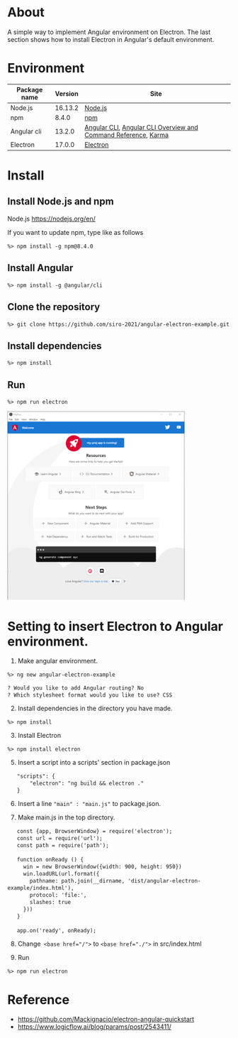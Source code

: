 # About
A simple way to implement Angular environment on Electron. 
The last section shows how to install Electron in Angular's default environment.

# Environment

| Package name | Version | Site                                                                                                                                                                                    |
|--------------| ------- |-----------------------------------------------------------------------------------------------------------------------------------------------------------------------------------------|
| Node.js      | 16.13.2 | [Node.js](https://nodejs.org/en/)                                                                                                                                                       |
| npm          | 8.4.0   | [npm](https://docs.npmjs.com/downloading-and-installing-node-js-and-npm)                                                                                                                |
| Angular cli  | 13.2.0  | [Angular CLI](https://github.com/angular/angular-cli),  [Angular CLI Overview and Command Reference](https://angular.io/cli), [Karma](https://karma-runner.github.io/latest/index.html) |
| Electron     | 17.0.0  | [Electron]()                                                                                                                                                                            |

# Install

## Install Node.js and npm

Node.js https://nodejs.org/en/

If you want to update npm, type like as follows

``` 
%> npm install -g npm@8.4.0
```

## Install Angular

```
%> npm install -g @angular/cli
```

## Clone the repository

```
%> git clone https://github.com/siro-2021/angular-electron-example.git
```

##  Install dependencies
```
%> npm install
```

## Run
```
%> npm run electron
```

<img src="doc/electron-welcome-page.png" width="400" alt="The first result of introducing Electron."/>


# Setting to insert Electron to Angular environment.
1. Make angular environment.
```
%> ng new angular-electron-example
```

```
? Would you like to add Angular routing? No
? Which stylesheet format would you like to use? CSS
```
2. Install dependencies in the directory you have made.
```
%> npm install
```

3. Install Electron
```
%> npm install electron
```

5. Insert a script into a scripts' section in package.json

```
   "scripts": {
       "electron": "ng build && electron ."
   }
```

6. Insert a line `"main" : "main.js"` to package.json.

7. Make main.js in the top directory.

```
   const {app, BrowserWindow} = require('electron');
   const url = require('url');
   const path = require('path');
   
   function onReady () {
     win = new BrowserWindow({width: 900, height: 950})
     win.loadURL(url.format({
       pathname: path.join(__dirname, 'dist/angular-electron-example/index.html'),
       protocol: 'file:',
       slashes: true
     }))
   }
   
   app.on('ready', onReady);
   ```

8. Change` <base href="/">` to `<base href="./">` in src/index.html

9. Run
```
%> npm run electron
```

# Reference
* https://github.com/Mackignacio/electron-angular-quickstart
* https://www.logicflow.ai/blog/params/post/2543411/

